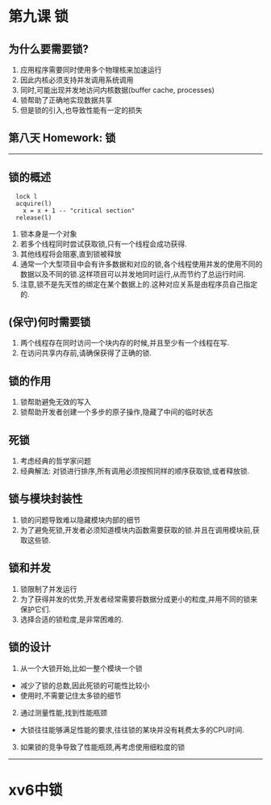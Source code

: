 # 第九课 锁

## 为什么要需要锁?
1. 应用程序需要同时使用多个物理核来加速运行
2. 因此内核必须支持并发调用系统调用
3. 同时,可能出现并发地访问内核数据(buffer cache, processes)
4. 锁帮助了正确地实现数据共享
5. 但是锁的引入,也导致性能有一定的损失

## 第八天 Homework: 锁

---

## 锁的概述
 
```
  lock l
  acquire(l)
    x = x + 1 -- "critical section"
  release(l)
```

1. 锁本身是一个对象
2. 若多个线程同时尝试获取锁,只有一个线程会成功获得.
3. 其他线程将会阻塞,直到锁被释放
4. 通常一个大型项目中会有许多数据和对应的锁,各个线程使用并发的使用不同的数据以及不同的锁.这样项目可以并发地同时运行,从而节约了总运行时间.
5. 注意,锁不是先天性的绑定在某个数据上的.这种对应关系是由程序员自己指定的.

## (保守)何时需要锁
1. 两个线程存在同时访问一个块内存的时候,并且至少有一个线程在写.
2. 在访问共享内存前,请确保获得了正确的锁.

## 锁的作用
1. 锁帮助避免无效的写入
2. 锁帮助开发者创建一个多步的原子操作,隐藏了中间的临时状态

## 死锁
1. 考虑经典的哲学家问题
2. 经典解法: 对锁进行排序,所有调用必须按照同样的顺序获取锁,或者释放锁.

## 锁与模块封装性
1.  锁的问题导致难以隐藏模块内部的细节
2. 为了避免死锁,开发者必须知道模块内函数需要获取的锁.并且在调用模块前,获取这些锁.

## 锁和并发
1. 锁限制了并发运行
2. 为了获得并发的优势,开发者经常需要将数据分成更小的粒度,并用不同的锁来保护它们.
3. 选择合适的锁粒度,是非常困难的.

## 锁的设计
1. 从一个大锁开始,比如一整个模块一个锁
  * 减少了锁的总数,因此死锁的可能性比较小
  * 使用时,不需要记住太多锁的细节
2. 通过测量性能,找到性能瓶颈
  * 大锁往往能够满足性能的要求,往往锁的某块并没有耗费太多的CPU时间.
3. 如果锁的竞争导致了性能瓶颈,再考虑使用细粒度的锁

---

# xv6中锁